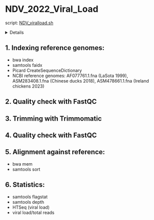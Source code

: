 # NDV_2022_Viral_Load
script: <a href="NDV_viralload.sh">NDV_viralload.sh</a>
<details>
  <ul>
    <li>SPF chickens, inoculated with NDV, samples taken after 12, 24, 48 hours, from Harderian gland, trachea, spleen, cecal tonsils</li>
    <li>NCBI virus reference genomes: AF077761.1.fna (LaSota 1999), ASM283408.1.fna (Chinese ducks 2018), ASM478661.1.fna (Ireland chickens 2023)</li>
    <li>positive control: LaSota sequences from Kyriakis lab</li>
  </ul>
</details>

## 1. Indexing reference genomes: 
<ul>
    <li>bwa index</li> 
    <li>samtools faidx</li>
    <li>Picard CreateSequenceDictionary</li>
    <li>NCBI reference genomes: AF077761.1.fna (LaSota 1999), ASM283408.1.fna (Chinese ducks 2018), ASM478661.1.fna (Ireland chickens 2023)</li></ul>

## 2. Quality check with FastQC
  
## 3. Trimming with Trimmomatic

## 4. Quality check with FastQC
  
## 5. Alignment against reference: 
<ul>
    <li>bwa mem</li>
    <li>samtools sort</li></ul>
    
## 6. Statistics: 
<ul>
    <li>samtools flagstat</li>
    <li>samtools depth</li>
    <li>HTSeq (viral load)</li>
    <li>viral load/total reads</li></ul>

